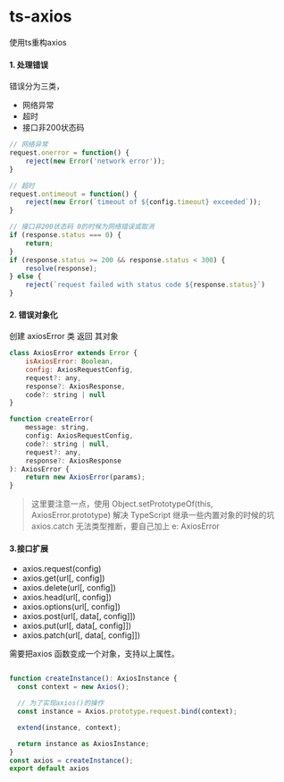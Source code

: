 # ts-axios
使用ts重构axios



#### 1. 处理错误

错误分为三类，
- 网络异常
- 超时
- 接口非200状态码

```javascript
// 网络异常
request.onerror = function() {
    reject(new Error('network error'));
}

// 超时
request.ontimeout = function() {
    reject(new Error(`timeout of ${config.timeout} exceeded`));
}

// 接口非200状态码 0的时候为网络错误或取消
if (response.status === 0) {
    return;
}
if (response.status >= 200 && response.status < 300) {
    resolve(response);
} else {
    reject(`request failed with status code ${response.status}`)
}

```

#### 2. 错误对象化

创建 axiosError 类 返回 其对象
```javascript
class AxiosError extends Error {
    isAxiosError: Boolean,
    config: AxiosRequestConfig,
    request?: any,
    response?: AxiosResponse,
    code?: string | null
}

function createError(
    message: string,
    config: AxiosRequestConfig,
    code?: string | null,
    request?: any,
    response?: AxiosResponse
): AxiosError {
    return new AxiosError(params);
}

```
> 这里要注意一点，使用 Object.setPrototypeOf(this, AxiosError.prototype) 解决 TypeScript 继承一些内置对象的时候的坑
> axios.catch 无法类型推断，要自己加上 e: AxiosError

#### 3.接口扩展
- axios.request(config)
- axios.get(url[, config])
- axios.delete(url[, config])
- axios.head(url[, config])
- axios.options(url[, config])
- axios.post(url[, data[, config]])
- axios.put(url[, data[, config]])
- axios.patch(url[, data[, config]])

需要把axios 函数变成一个对象，支持以上属性。

```javascript

function createInstance(): AxiosInstance {
  const context = new Axios();

  // 为了实现axios()的操作
  const instance = Axios.prototype.request.bind(context);

  extend(instance, context);

  return instance as AxiosInstance;
}
const axios = createInstance();
export default axios


```